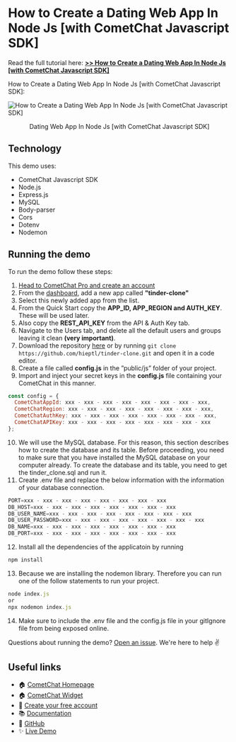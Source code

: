 # How to Create a Dating Web App In Node Js [with CometChat Javascript SDK]

Read the full tutorial here: [**>> How to Create a Dating Web App In Node Js [with CometChat Javascript SDK]**](https://www.cometchat.com/tutorials/#)

How to Create a Dating Web App In Node Js [with CometChat Javascript SDK]:

![How to Create a Dating Web App In Node Js [with CometChat Javascript SDK]](/screenshots/0.gif)

<center><figcaption>Dating Web App In Node Js [with CometChat Javascript SDK]</figcaption></center>

## Technology

This demo uses:

- CometChat Javascript SDK
- Node.js
- Express.js
- MySQL
- Body-parser
- Cors
- Dotenv
- Nodemon

## Running the demo

To run the demo follow these steps:

1. [Head to CometChat Pro and create an account](https://app.cometchat.com/signup)
2. From the [dashboard](https://app.cometchat.com/apps), add a new app called **"tinder-clone"**
3. Select this newly added app from the list.
4. From the Quick Start copy the **APP_ID, APP_REGION and AUTH_KEY**. These will be used later.
5. Also copy the **REST_API_KEY** from the API & Auth Key tab.
6. Navigate to the Users tab, and delete all the default users and groups leaving it clean **(very important)**.
7. Download the repository [here](https://github.com/hieptl/tinder-clone/archive/main.zip) or by running `git clone https://github.com/hieptl/tinder-clone.git` and open it in a code editor.
8. Create a file called **config.js** in the ”public/js” folder of your project.
9. Import and inject your secret keys in the **config.js** file containing your CometChat in this manner.

```js
const config = {
  CometChatAppId: xxx - xxx - xxx - xxx - xxx - xxx - xxx - xxx,
  CometChatRegion: xxx - xxx - xxx - xxx - xxx - xxx - xxx - xxx,
  CometChatAuthKey: xxx - xxx - xxx - xxx - xxx - xxx - xxx - xxx,
  CometChatAPIKey: xxx - xxx - xxx - xxx - xxx - xxx - xxx - xxx
};
```
10. We will use the MySQL database. For this reason, this section describes how to create the database and its table. Before proceeding, you need to make sure that you have installed the MySQL database on your computer already. To create the database and its table, you need to get the tinder_clone.sql and run it.
11. Create .env file and replace the below information with the information of your database connection.
```js
PORT=xxx - xxx - xxx - xxx - xxx - xxx - xxx - xxx
DB_HOST=xxx - xxx - xxx - xxx - xxx - xxx - xxx - xxx
DB_USER_NAME=xxx - xxx - xxx - xxx - xxx - xxx - xxx - xxx
DB_USER_PASSWORD=xxx - xxx - xxx - xxx - xxx - xxx - xxx - xxx
DB_NAME=xxx - xxx - xxx - xxx - xxx - xxx - xxx - xxx
DB_PORT=xxx - xxx - xxx - xxx - xxx - xxx - xxx - xxx
```
12. Install all the dependencies of the applicatoin by running
```js
npm install
```
13. Because we are installing the nodemon library. Therefore you can run one of the follow statements to run your project.
```js
node index.js 
or 
npx nodemon index.js
```
14. Make sure to include the .env file and the config.js file in your gitIgnore file from being exposed online.

Questions about running the demo? [Open an issue](https://github.com/hieptl/tinder-clone/issues). We're here to help ✌️

## Useful links
- 🏠 [CometChat Homepage](https://app.cometchat.com/signup)
- 🏠 [CometChat Widget](https://prodocs.cometchat.com/v2.1/docs/web-chat-widget)
- 🚀 [Create your free account](https://app.cometchat.com/apps)
- 📚 [Documentation](https://prodocs.cometchat.com)
- 👾 [GitHub](https://www.github.com/cometchat-pro)
- ✨ [Live Demo]()